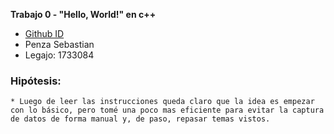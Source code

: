  **Trabajo 0 - "Hello, World!" en c++**

- [Github ID](github.com/SebastianePenza)
- Penza Sebastian
- Legajo: 1733084

### Hipótesis: 
    * Luego de leer las instrucciones queda claro que la idea es empezar con lo básico, pero tomé una poco mas eficiente para evitar la captura de datos de forma manual y, de paso, repasar temas vistos.
